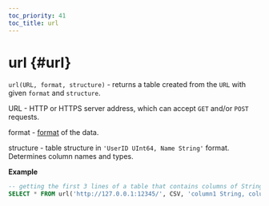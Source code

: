 ```yaml
---
toc_priority: 41
toc_title: url
---
```


# url {#url}

`url(URL, format, structure)` - returns a table created from the `URL` with given
`format` and `structure`.

URL - HTTP or HTTPS server address, which can accept `GET` and/or `POST` requests.

format - [format](../../interfaces/formats.md#formats) of the data.

structure - table structure in `'UserID UInt64, Name String'` format. Determines column names and types.

**Example**

``` sql
-- getting the first 3 lines of a table that contains columns of String and UInt32 type from HTTP-server which answers in CSV format.
SELECT * FROM url('http://127.0.0.1:12345/', CSV, 'column1 String, column2 UInt32') LIMIT 3
```


